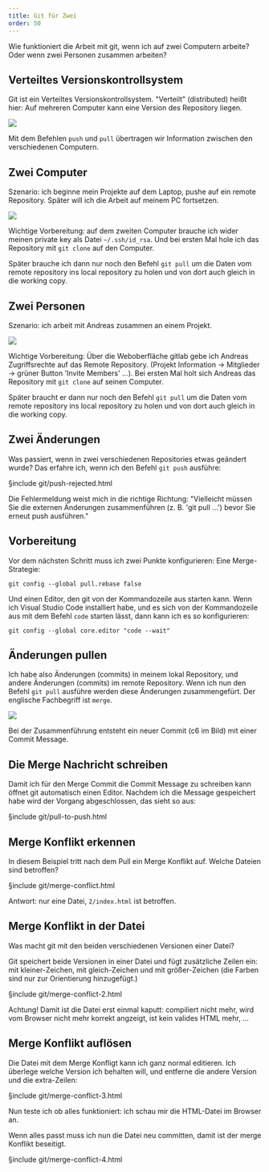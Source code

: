 ```yaml
---
title: Git für Zwei
order: 50
---
```


Wie funktioniert die Arbeit mit git, wenn ich auf zwei
Computern arbeite?  Oder wenn zwei Personen zusammen arbeiten?

## Verteiltes Versionskontrollsystem

Git ist ein Verteiltes Versionskontrollsystem. "Verteilt" (distributed) heißt hier:
Auf mehreren Computer kann eine Version des Repository liegen.

![](/images/git/git-zwei-computer.png)

Mit dem Befehlen `push` und `pull` übertragen wir Information zwischen den
verschiedenen Computern.


## Zwei Computer

Szenario: ich beginne mein Projekte auf dem Laptop,
pushe auf ein remote Repository.  Später will ich die Arbeit auf meinem
PC fortsetzen.

![](/images/git/git-zwei-laptop-pc.png)

Wichtige Vorbereitung: auf dem zweiten Computer brauche ich wider meinen
private key als Datei `~/.ssh/id_rsa`. Und bei ersten Mal hole ich das
Repository mit `git clone` auf den Computer.

Später brauche ich dann nur noch den Befehl `git pull` um die Daten vom
remote repository ins local repository zu holen und von dort auch gleich in die
working copy.

## Zwei Personen

Szenario: ich arbeit mit Andreas zusammen an einem Projekt.

![](/images/git/git-zwei-andreas.png)

Wichtige Vorbereitung: Über die Weboberfläche gitlab gebe ich Andreas
Zugriffsrechte auf das Remote Repository. (Projekt Information → Mitglieder → grüner Button 'Invite Members' ...). Bei ersten Mal holt  sich Andreas das Repository mit `git clone` auf seinen Computer.

Später braucht er dann nur noch den Befehl `git pull` um die Daten vom
remote repository ins local repository zu holen und von dort auch gleich in die
working copy.

## Zwei Änderungen

Was passiert, wenn in zwei verschiedenen Repositories etwas geändert wurde?
Das erfahre ich, wenn ich den Befehl `git push` ausführe:

§include git/push-rejected.html

Die Fehlermeldung weist mich in die richtige Richtung: "Vielleicht müssen Sie die externen Änderungen zusammenführen (z. B. 'git pull ...') bevor Sie erneut push ausführen."

## Vorbereitung

Vor dem nächsten Schritt muss ich zwei Punkte konfigurieren:
Eine Merge-Strategie:

    git config --global pull.rebase false

Und einen Editor, den git von der Kommandozeile aus starten kann.
Wenn ich Visual Studio Code installiert habe, und es sich von der
Kommandozeile aus mit dem Befehl `code` starten lässt, dann kann ich es
so konfigurieren:

    git config --global core.editor "code --wait"

## Änderungen pullen

Ich habe also Änderungen (commits) in meinem lokal Repository, und andere Änderungen (commits)
im remote Repository.  Wenn ich nun den Befehl `git pull` ausführe werden diese Änderungen
zusammengefürt. Der englische Fachbegriff ist `merge`.

![](/images/git/basic-merging-2.png)

Bei der Zusammenführung entsteht ein neuer Commit (c6 im Bild) mit einer Commit Message.

## Die Merge Nachricht schreiben

Damit ich für den Merge Commit die Commit Message zu schreiben
kann öffnet git automatisch einen Editor.
Nachdem ich die Message gespeichert habe wird der Vorgang abgeschlossen,
das sieht so aus:

§include git/pull-to-push.html



## Merge Konflikt erkennen

In diesem Beispiel tritt nach dem Pull ein Merge Konflikt auf.
Welche Dateien sind betroffen?

§include git/merge-conflict.html

Antwort: nur eine Datei, `2/index.html` ist betroffen.

## Merge Konflikt in der Datei

Was macht git mit den beiden verschiedenen Versionen einer Datei?

Git speichert beide Versionen in einer Datei und fügt zusätzliche Zeilen ein: mit kleiner-Zeichen, mit gleich-Zeichen und mit größer-Zeichen (die Farben sind nur zur Orientierung hinzugefügt.)

§include git/merge-conflict-2.html

Achtung! Damit ist die Datei
erst einmal kaputt: compiliert nicht mehr, wird vom Browser nicht mehr korrekt angzeigt,
ist kein valides HTML mehr, ...

## Merge Konflikt auflösen

Die Datei mit dem Merge Konfligt kann ich ganz normal editieren.
Ich überlege welche Version ich behalten will, und entferne die andere
Version und die extra-Zeilen:

§include git/merge-conflict-3.html

Nun teste ich ob alles funktioniert: ich schau mir die HTML-Datei im Browser an.

Wenn alles passt muss ich nun die Datei neu committen, damit ist
der merge Konflikt beseitigt.

§include git/merge-conflict-4.html







